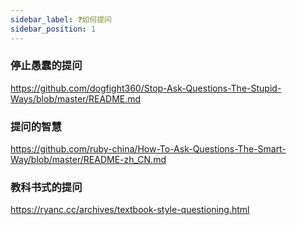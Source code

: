 ```yaml
---
sidebar_label: ❓如何提问
sidebar_position: 1
---
```


### 停止愚蠢的提问

<https://github.com/dogfight360/Stop-Ask-Questions-The-Stupid-Ways/blob/master/README.md>

### 提问的智慧

<https://github.com/ruby-china/How-To-Ask-Questions-The-Smart-Way/blob/master/README-zh_CN.md>

### 教科书式的提问

<https://ryanc.cc/archives/textbook-style-questioning.html>
